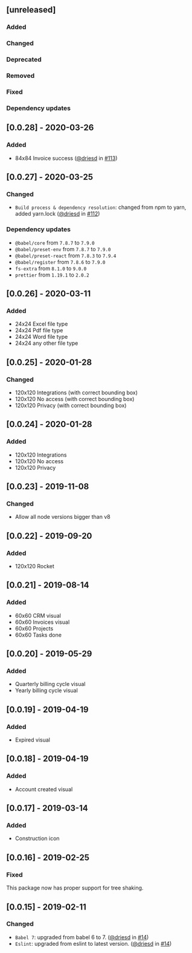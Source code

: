 ## [unreleased]

### Added

### Changed

### Deprecated

### Removed

### Fixed

### Dependency updates

## [0.0.28] - 2020-03-26

### Added

- 84x84 Invoice success ([@driesd](https://github.com/driesd) in [#113](https://github.com/teamleadercrm/ui-visuals/pull/113))

## [0.0.27] - 2020-03-25

### Changed

- `Build process & dependency resolution`: changed from npm to yarn, added yarn.lock ([@driesd](https://github.com/driesd) in [#112](https://github.com/teamleadercrm/ui-visuals/pull/112))

### Dependency updates

- `@babel/core` from `7.8.7` to `7.9.0`
- `@babel/preset-env` from `7.8.7` to `7.9.0`
- `@babel/preset-react` from `7.8.3` to `7.9.4`
- `@babel/register` from `7.8.6` to `7.9.0`
- `fs-extra` from `8.1.0` to `9.0.0`
- `prettier` from `1.19.1` to `2.0.2`

## [0.0.26] - 2020-03-11

### Added

- 24x24 Excel file type
- 24x24 Pdf file type
- 24x24 Word file type
- 24x24 any other file type

## [0.0.25] - 2020-01-28

### Changed

- 120x120 Integrations (with correct bounding box)
- 120x120 No access (with correct bounding box)
- 120x120 Privacy (with correct bounding box)

## [0.0.24] - 2020-01-28

### Added

- 120x120 Integrations
- 120x120 No access
- 120x120 Privacy

## [0.0.23] - 2019-11-08

### Changed

- Allow all node versions bigger than v8

## [0.0.22] - 2019-09-20

### Added
- 120x120 Rocket

## [0.0.21] - 2019-08-14

### Added
- 60x60 CRM visual
- 60x60 Invoices visual
- 60x60 Projects
- 60x60 Tasks done

## [0.0.20] - 2019-05-29

### Added
- Quarterly billing cycle visual
- Yearly billing cycle visual

## [0.0.19] - 2019-04-19

### Added
- Expired visual

## [0.0.18] - 2019-04-19

### Added
- Account created visual

## [0.0.17] - 2019-03-14

### Added
- Construction icon

## [0.0.16] - 2019-02-25

### Fixed
This package now has proper support for tree shaking.

## [0.0.15] - 2019-02-11

### Changed

- `Babel 7`: upgraded from babel 6 to 7. ([@driesd](https://github.com/driesd) in [#14](https://github.com/teamleadercrm/ui-visuals/pull/14))
- `Eslint`: upgraded from eslint to latest version. ([@driesd](https://github.com/driesd) in [#14](https://github.com/teamleadercrm/ui-visuals/pull/14))
